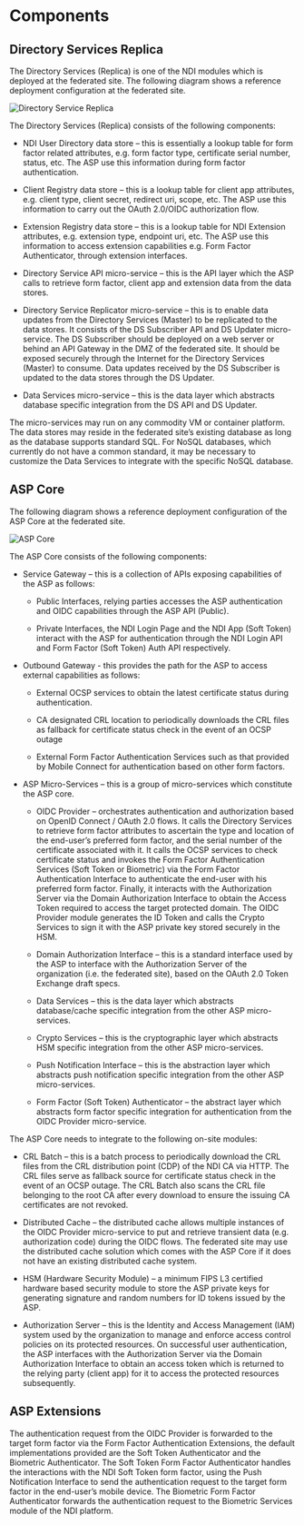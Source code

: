 # Components

## Directory Services Replica

The Directory Services (Replica) is one of the NDI modules which is deployed at the federated site. The following diagram shows a reference deployment configuration at the federated site.

![Directory Service Replica](/assets/lib/ndi/appwebdev/img/dsreplica.png)

The Directory Services (Replica) consists of the following components:

+ NDI User Directory data store – this is essentially a lookup table for form factor related attributes, e.g. form factor type, certificate serial number, status, etc.   The ASP use this information during form factor authentication.

+ Client Registry data store – this is a lookup table for client app attributes, e.g. client type, client secret, redirect uri, scope, etc.  The ASP use this information to carry out the OAuth 2.0/OIDC authorization flow.

+ Extension Registry data store – this is a lookup table for NDI Extension attributes, e.g. extension type, endpoint uri, etc.  The ASP use this information to access extension capabilities e.g. Form Factor Authenticator, through extension interfaces.

+ Directory Service API micro-service – this is the API layer which the ASP calls to retrieve form factor, client app and extension data from the data stores.

+ Directory Service Replicator micro-service – this is to enable data updates from the Directory Services (Master) to be replicated to the data stores.  It consists of the DS Subscriber API and DS Updater micro-service.  The DS Subscriber should be deployed on a web server or behind an API Gateway in the DMZ of the federated site.  It should be exposed securely through the Internet for the Directory Services (Master) to consume.   Data updates received by the DS Subscriber is updated to the data stores through the DS Updater.

+ Data Services micro-service – this is the data layer which abstracts database specific integration from the DS API and DS Updater.

The micro-services may run on any commodity VM or container platform.  The data stores may reside in the federated site’s existing database as long as the database supports standard SQL.  For NoSQL databases, which currently do not have a common standard, it may be necessary to customize the Data Services to integrate with the specific NoSQL database.

## ASP Core

The following diagram shows a reference deployment configuration of the ASP Core at the federated site.

![ASP Core](/assets/lib/ndi/appwebdev/img/aspcore.png)

The ASP Core consists of the following components:

+ Service Gateway – this is a collection of APIs exposing capabilities of the ASP as follows:

  + Public Interfaces, relying parties accesses the ASP authentication and OIDC capabilities through the ASP API (Public).

  + Private Interfaces, the NDI Login Page and the NDI App (Soft Token) interact with the ASP for authentication through the NDI Login API and Form Factor (Soft Token) Auth API respectively.

+ Outbound Gateway -  this provides the path for the ASP to access external capabilities as follows:

  + External OCSP services to obtain the latest certificate status during authentication.

  + CA designated CRL location to periodically downloads the CRL files as fallback for certificate status check in the event of an OCSP outage

  + External Form Factor Authentication Services such as that provided by Mobile Connect for authentication based on other form factors.

+ ASP Micro-Services – this is a group of micro-services which constitute the ASP core.
  
  + OIDC Provider – orchestrates authentication and authorization based on OpenID Connect / OAuth 2.0 flows.  It calls the Directory Services to retrieve form factor attributes to ascertain the type and location of the end-user’s preferred form factor, and the serial number of the certificate associated with it.  It calls the OCSP services to check certificate status and invokes the Form Factor Authentication Services (Soft Token or Biometric) via the Form Factor Authentication Interface to authenticate the end-user with his preferred form factor.  Finally, it interacts with the Authorization Server via the Domain Authorization Interface to obtain the Access Token required to access the target protected domain.  The OIDC Provider module generates the ID Token and calls the Crypto Services to sign it with the ASP private key stored securely in the HSM.
 
  + Domain Authorization Interface – this is a standard interface used by the ASP to interface with the Authorization Server of the organization (i.e. the federated site), based on the OAuth 2.0 Token Exchange draft specs.

  + Data Services – this is the data layer which abstracts database/cache specific integration from the other ASP micro-services.

  + Crypto Services – this is the cryptographic layer which abstracts HSM specific integration from the other ASP micro-services.
  
  + Push Notification Interface – this is the abstraction layer which abstracts push notification specific integration from the other ASP micro-services.

  + Form Factor (Soft Token) Authenticator – the abstract layer which abstracts form factor specific integration for authentication from the OIDC Provider micro-service.

The ASP Core needs to integrate to the following on-site modules:

 + CRL Batch – this is a batch process to periodically download the CRL files from the CRL distribution point (CDP) of the NDI CA via HTTP.  The CRL files serve as fallback source for certificate status check in the event of an OCSP outage.  The CRL Batch also scans the CRL file belonging to the root CA after every download to ensure the issuing CA certificates are not revoked.
 
 + Distributed Cache – the distributed cache allows multiple instances of the OIDC Provider micro-service to put and retrieve transient data (e.g. authorization code) during the OIDC flows.  The federated site may use the distributed cache solution which comes with the ASP Core if it does not have an existing distributed cache system.

  + HSM (Hardware Security Module) – a minimum FIPS L3 certified hardware based security module to store the ASP private keys for generating signature and random numbers for ID tokens issued by the ASP. 

  + Authorization Server – this is the Identity and Access Management (IAM) system used by the organization to manage and enforce access control policies on its protected resources.   On successful user authentication, the ASP interfaces with the Authorization Server via the Domain Authorization Interface to obtain an access token which is returned to the relying party (client app) for it to access the protected resources subsequently.

## ASP Extensions

The authentication request from the OIDC Provider is forwarded to the target form factor via the Form Factor Authentication Extensions, the default implementations provided are the Soft Token Authenticator and the Biometric Authenticator.  The Soft Token Form Factor Authenticator handles the interactions with the NDI Soft Token form factor, using the Push Notification Interface to send the authentication request to the target form factor in the end-user’s mobile device.  The Biometric Form Factor Authenticator forwards the authentication request to the Biometric Services module of the NDI platform.